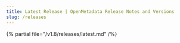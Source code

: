 ```yaml
---
title: Latest Release | OpenMetadata Release Notes and Versions
slug: /releases
---
```


{% partial file="/v1.8/releases/latest.md" /%}
